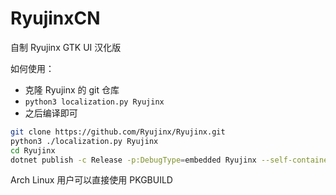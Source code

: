 # RyujinxCN
自制 Ryujinx GTK UI 汉化版

如何使用：

- 克隆 Ryujinx 的 git 仓库
- `python3 localization.py Ryujinx`
- 之后编译即可

```bash
git clone https://github.com/Ryujinx/Ryujinx.git
python3 ./localization.py Ryujinx
cd Ryujinx
dotnet publish -c Release -p:DebugType=embedded Ryujinx --self-contained true
```

Arch Linux 用户可以直接使用 PKGBUILD
